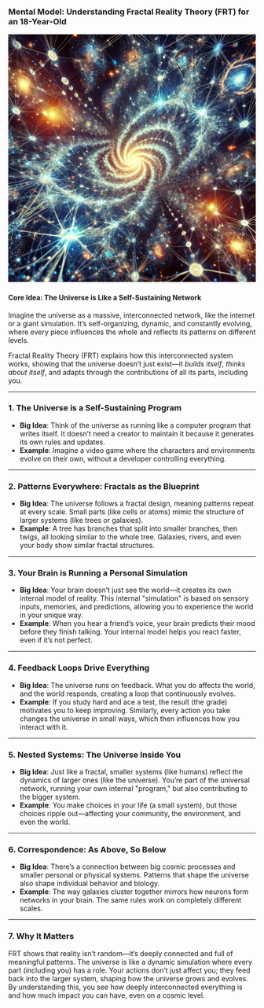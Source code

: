 ### **Mental Model: Understanding Fractal Reality Theory (FRT) for an 18-Year-Old**

![](./.attachments/18.webp)

#### **Core Idea: The Universe is Like a Self-Sustaining Network**

Imagine the universe as a massive, interconnected network, like the internet or a giant simulation. It’s self-organizing, dynamic, and constantly evolving, where every piece influences the whole and reflects its patterns on different levels.

Fractal Reality Theory (FRT) explains how this interconnected system works, showing that the universe doesn’t just exist—it *builds itself*, *thinks about itself*, and adapts through the contributions of all its parts, including you.

---

### **1. The Universe is a Self-Sustaining Program**
- **Big Idea**: Think of the universe as running like a computer program that writes itself. It doesn’t need a creator to maintain it because it generates its own rules and updates.  
- **Example**: Imagine a video game where the characters and environments evolve on their own, without a developer controlling everything.

---

### **2. Patterns Everywhere: Fractals as the Blueprint**
- **Big Idea**: The universe follows a fractal design, meaning patterns repeat at every scale. Small parts (like cells or atoms) mimic the structure of larger systems (like trees or galaxies).  
- **Example**: A tree has branches that split into smaller branches, then twigs, all looking similar to the whole tree. Galaxies, rivers, and even your body show similar fractal structures.

---

### **3. Your Brain is Running a Personal Simulation**
- **Big Idea**: Your brain doesn’t just see the world—it creates its own internal model of reality. This internal "simulation" is based on sensory inputs, memories, and predictions, allowing you to experience the world in your unique way.  
- **Example**: When you hear a friend’s voice, your brain predicts their mood before they finish talking. Your internal model helps you react faster, even if it’s not perfect.

---

### **4. Feedback Loops Drive Everything**
- **Big Idea**: The universe runs on feedback. What you do affects the world, and the world responds, creating a loop that continuously evolves.  
- **Example**: If you study hard and ace a test, the result (the grade) motivates you to keep improving. Similarly, every action you take changes the universe in small ways, which then influences how you interact with it.

---

### **5. Nested Systems: The Universe Inside You**
- **Big Idea**: Just like a fractal, smaller systems (like humans) reflect the dynamics of larger ones (like the universe). You’re part of the universal network, running your own internal "program," but also contributing to the bigger system.  
- **Example**: You make choices in your life (a small system), but those choices ripple out—affecting your community, the environment, and even the world.

---

### **6. Correspondence: As Above, So Below**
- **Big Idea**: There’s a connection between big cosmic processes and smaller personal or physical systems. Patterns that shape the universe also shape individual behavior and biology.  
- **Example**: The way galaxies cluster together mirrors how neurons form networks in your brain. The same rules work on completely different scales.

---

### **7. Why It Matters**
FRT shows that reality isn’t random—it’s deeply connected and full of meaningful patterns. The universe is like a dynamic simulation where every part (including you) has a role. Your actions don’t just affect you; they feed back into the larger system, shaping how the universe grows and evolves. By understanding this, you see how deeply interconnected everything is and how much impact you can have, even on a cosmic level.